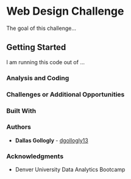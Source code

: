 # Web Design Challenge

The goal of this challenge... 

## Getting Started 

I am running this code out of ...

### Analysis and Coding 



### Challenges or Additional Opportunities



### Built With



### Authors

* **Dallas Gollogly** - [dgollogly13](https://github.com/dgollogly13)

### Acknowledgments

* Denver University Data Analytics Bootcamp 
